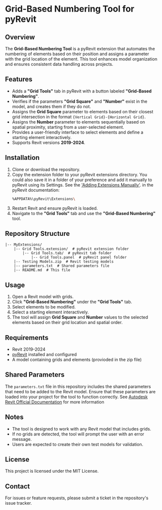 # Grid-Based Numbering Tool for pyRevit

## Overview
The **Grid-Based Numbering Tool** is a pyRevit extension that automates the numbering of elements based on their position and assigns a parameter with the grid location of the element. This tool enhances model organization and ensures consistent data handling across projects.

## Features
- Adds a **"Grid Tools"** tab in pyRevit with a button labeled **"Grid-Based Numbering"**.
- Verifies if the parameters **"Grid Square"** and **"Number"** exist in the model, and creates them if they do not.
- Assigns the **Grid Square** parameter to elements based on their closest grid intersection in the format `{Vertical Grid}-{Horizontal Grid}`.
- Assigns the **Number** parameter to elements sequentially based on spatial proximity, starting from a user-selected element.
- Provides a user-friendly interface to select elements and define a starting element interactively.
- Supports Revit versions **2019-2024**.

## Installation
1. Clone or download the repository.
2. Copy the extension folder to your pyRevit extensions directory. You could also save it in a folder of your preference and add it manually to pyRevit using its Settings. See the ['Adding Extensions Manually'](https://pyrevitlabs.notion.site/Install-Extensions-0753ab78c0ce46149f962acc50892491#:~:text=Adding%20Extension%20Manually). in the pyRevit documentation:
   ```sh
   %APPDATA%\pyRevit\Extensions\
   ```
3. Restart Revit and ensure pyRevit is loaded.
4. Navigate to the **"Grid Tools"** tab and use the **"Grid-Based Numbering"** tool.

## Repository Structure
```
|-- MyExtensions/
    |-- Grid Tools.extension/  # pyRevit extension folder
        |-- Grid Tools.tab/  # pyRevit tab folder
            |-- Grid Tools.panel  # pyRevit panel folder
    |-- Testing Models.zip  # Revit testing models
    |-- parameters.txt  # Shared parameters file
    |-- README.md  # This file
```

## Usage
1. Open a Revit model with grids.
2. Click **"Grid-Based Numbering"** under the **"Grid Tools"** tab.
3. Select elements to be modified.
4. Select a starting element interactively.
5. The tool will assign **Grid Square** and **Number** values to the selected elements based on their grid location and spatial order.

## Requirements
- Revit 2019-2024
- [pyRevit](https://pyrevitlabs.notion.site/pyRevit-bd907d6292ed4ce997c46e84b6ef67a0) installed and configured
- A model containing grids and elements (provioded in the zip file)

## Shared Parameters
The `parameters.txt` file in this repository includes the shared parameters that need to be added to the Revit model. Ensure that these parameters are loaded into your project for the tool to function correctly. See [Autodesk Revit Official Documentation](https://help.autodesk.com/view/RVT/2021/ENU/?guid=GUID-94EA2B8E-2C00-4D29-8D5A-C7C6664DE9CE) for more information

## Notes
- The tool is designed to work with any Revit model that includes grids.
- If no grids are detected, the tool will prompt the user with an error message.
- Users are expected to create their own test models for validation.

## License
This project is licensed under the MIT License.

## Contact
For issues or feature requests, please submit a ticket in the repository's issue tracker.

